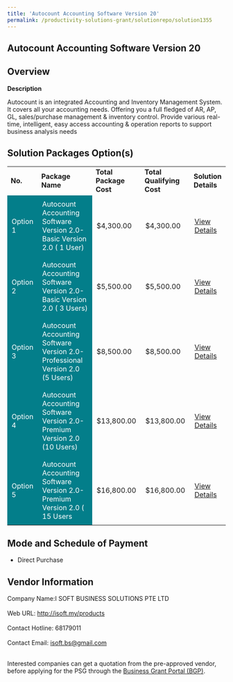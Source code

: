 ```yaml
---
title: 'Autocount Accounting Software Version 20'
permalink: /productivity-solutions-grant/solutionrepo/solution1355
---
```


## Autocount Accounting Software Version 20

## Overview

**Description**

Autocount is an integrated Accounting and Inventory Management System. It covers all your accounting needs. Offering you a full fledged of AR, AP, GL, sales/purchase management & inventory control. Provide various real-time, intelligent, easy access accounting & operation reports to support business analysis needs

## Solution Packages Option(s)

<table>
<tr>
<td><b>No.</b></td>
<td><b>Package Name</b></td>
<td><b>Total Package Cost</b></td>
<td><b>Total Qualifying Cost</b></td>
<td><b>Solution Details</b></td>
</tr>
<tr>
<td style='padding: 10px; background-color: #037E8A; color: #FFFFFF;'>Option 1</td>
<td style='padding: 10px; background-color: #037E8A; color: #FFFFFF;'>Autocount Accounting Software Version 2.0-Basic Version 2.0 ( 1 User)</td>
<td style='padding: 10px;'>$4,300.00</td>
<td style='padding: 10px;'>$4,300.00</td>
<td style='padding: 10px;'><a href='https://www.gobusiness.gov.sg/images/psg/DesensitisedISOFT_Annex_3CRwef12August2021-_Part_1.pdf' target='_blank'>View Details</a></td>
</tr>
<tr>
<td style='padding: 10px; background-color: #037E8A; color: #FFFFFF;'>Option 2</td>
<td style='padding: 10px; background-color: #037E8A; color: #FFFFFF;'>Autocount Accounting Software Version 2.0-Basic Version 2.0 ( 3 Users)</td>
<td style='padding: 10px;'>$5,500.00</td>
<td style='padding: 10px;'>$5,500.00</td>
<td style='padding: 10px;'><a href='https://www.gobusiness.gov.sg/images/psg/DesensitisedISOFT_Annex_3CRwef12August2021-_Part_2.pdf' target='_blank'>View Details</a></td>
</tr>
<tr>
<td style='padding: 10px; background-color: #037E8A; color: #FFFFFF;'>Option 3</td>
<td style='padding: 10px; background-color: #037E8A; color: #FFFFFF;'>Autocount Accounting Software Version 2.0-Professional Version 2.0 (5 Users)</td>
<td style='padding: 10px;'>$8,500.00</td>
<td style='padding: 10px;'>$8,500.00</td>
<td style='padding: 10px;'><a href='https://www.gobusiness.gov.sg/images/psg/DesensitisedISOFT_Annex_3CRwef12August2021-_Part_3.pdf' target='_blank'>View Details</a></td>
</tr>
<tr>
<td style='padding: 10px; background-color: #037E8A; color: #FFFFFF;'>Option 4</td>
<td style='padding: 10px; background-color: #037E8A; color: #FFFFFF;'>Autocount Accounting Software Version 2.0-Premium Version 2.0 (10 Users)</td>
<td style='padding: 10px;'>$13,800.00</td>
<td style='padding: 10px;'>$13,800.00</td>
<td style='padding: 10px;'><a href='https://www.gobusiness.gov.sg/images/psg/DesensitisedISOFT_Annex_3CRwef12August2021-_Part_4.pdf' target='_blank'>View Details</a></td>
</tr>
<tr>
<td style='padding: 10px; background-color: #037E8A; color: #FFFFFF;'>Option 5</td>
<td style='padding: 10px; background-color: #037E8A; color: #FFFFFF;'>Autocount Accounting Software Version 2.0-Premium Version 2.0 ( 15 Users</td>
<td style='padding: 10px;'>$16,800.00</td>
<td style='padding: 10px;'>$16,800.00</td>
<td style='padding: 10px;'><a href='https://www.gobusiness.gov.sg/images/psg/DesensitisedISOFT_Annex_3CRwef12August2021-_Part_5.pdf' target='_blank'>View Details</a></td>
</tr>
</table>

## Mode and Schedule of Payment

 - Direct Purchase

## Vendor Information

 Company Name:I SOFT BUSINESS SOLUTIONS PTE LTD <br><br>Web URL: http://isoft.my/products <br><br>Contact Hotline: 68179011 <br><br>Contact Email: isoft.bs@gmail.com <br><br>

Interested companies can get a quotation from the pre-approved vendor, before applying for the PSG through the <a href='https://www.businessgrants.gov.sg/' target='_blank' rel='noopener'>Business Grant Portal (BGP)</a>.

<script src="/jquery/resize-tables.js"></script>
